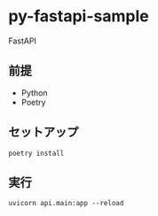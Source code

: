 # py-fastapi-sample

FastAPI

## 前提

- Python
- Poetry

## セットアップ

```shell
poetry install
```

## 実行

```shell
uvicorn api.main:app --reload
```
